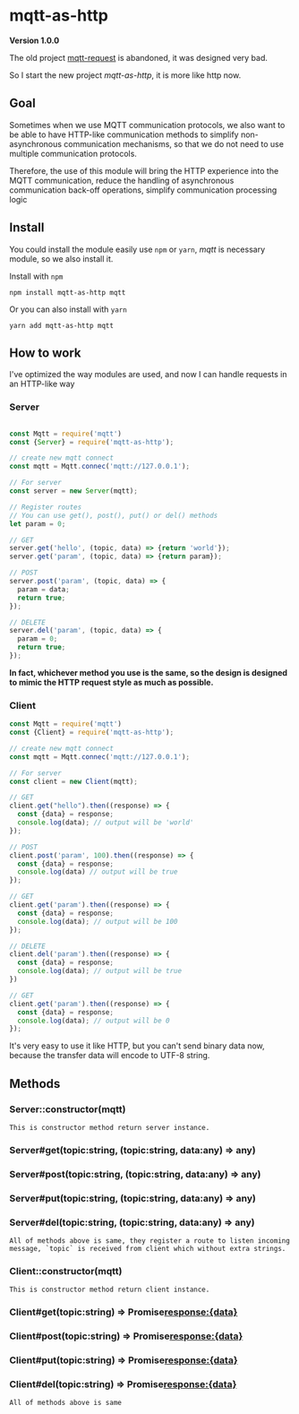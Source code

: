 # mqtt-as-http
**Version 1.0.0**

The old project [mqtt-request](https://www.npmjs.com/package/mqtt-request) is abandoned, it was designed very bad.

So I start the new project *mqtt-as-http*, it is more like http now.

## Goal

Sometimes when we use MQTT communication protocols, we also want to be able to have HTTP-like communication methods to simplify non-asynchronous communication mechanisms, 
so that we do not need to use multiple communication protocols.

Therefore, the use of this module will bring the HTTP experience into the MQTT communication, 
reduce the handling of asynchronous communication back-off operations, simplify communication processing logic


## Install
You could install the module easily use `npm` or `yarn`, *mqtt* is necessary module, so we also install it.

Install with `npm`

```shell
npm install mqtt-as-http mqtt
```

Or you can also install with `yarn`

```shell
yarn add mqtt-as-http mqtt
```

## How to work
I've optimized the way modules are used, and now I can handle requests in an HTTP-like way

### Server

```javascript

const Mqtt = require('mqtt') 
const {Server} = require('mqtt-as-http');

// create new mqtt connect
const mqtt = Mqtt.connec('mqtt://127.0.0.1');

// For server
const server = new Server(mqtt);

// Register routes
// You can use get(), post(), put() or del() methods
let param = 0;

// GET
server.get('hello', (topic, data) => {return 'world'});
server.get('param', (topic, data) => {return param});

// POST
server.post('param', (topic, data) => {
  param = data;
  return true;
});

// DELETE
server.del('param', (topic, data) => {
  param = 0;
  return true;
});
```

**In fact, whichever method you use is the same, so the design is designed to mimic the HTTP request style as much as possible.**

### Client

```javascript
const Mqtt = require('mqtt') 
const {Client} = require('mqtt-as-http');

// create new mqtt connect
const mqtt = Mqtt.connec('mqtt://127.0.0.1');

// For server
const client = new Client(mqtt);

// GET
client.get("hello").then((response) => {
  const {data} = response;
  console.log(data); // output will be 'world'
});

// POST
client.post('param', 100).then((response) => {
  const {data} = response;
  console.log(data) // output will be true
});

// GET
client.get('param').then((response) => {
  const {data} = response;
  console.log(data); // output will be 100
});

// DELETE
client.del('param').then((response) => {
  const {data} = response;
  console.log(data); // output will be true
})

// GET
client.get('param').then((response) => {
  const {data} = response;
  console.log(data); // output will be 0
});
```

It's very easy to use it like HTTP, but you can't send binary data now, because the transfer data will encode to UTF-8 string.

## Methods

### Server::constructor(mqtt)

    This is constructor method return server instance.

### Server#get(topic:string, (topic:string, data:any) => any)
### Server#post(topic:string, (topic:string, data:any) => any)
### Server#put(topic:string, (topic:string, data:any) => any)
### Server#del(topic:string, (topic:string, data:any) => any)

    All of methods above is same, they register a route to listen incoming message, `topic` is received from client which without extra strings.


### Client::constructor(mqtt)
    This is constructor method return client instance.

### Client#get(topic:string) => Promise<response:{data}>
### Client#post(topic:string) => Promise<response:{data}>
### Client#put(topic:string) => Promise<response:{data}>
### Client#del(topic:string) => Promise<response:{data}>

    All of methods above is same
